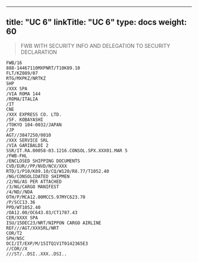 
---
title: "UC 6"
linkTitle: "UC 6"
type: docs
weight: 60
---

> FWB WITH SECURITY INFO AND DELEGATION TO SECURITY DECLARATION

```
FWB/16
888-14467110MXPNRT/T10K89.10
FLT/KZ089/07
RTG/MXPKZ/NRTKZ
SHP
/XXX SPA
/VIA ROMA 144
/ROMA/ITALIA
/IT
CNE
/XXX EXPRESS CO. LTD.
/5F. KOBAYASHI
/TOKYO 104-0032/JAPAN
/JP
AGT//3847250/0010
/XXX SERVICE SRL
/VIA GARIBALDI 2
SSR/IT.RA.00058-03.1216.CONSOL.SPX.XXX01.MAR 5
/FWB-FHL
/ENCLOSED SHIPPING DOCUMENTS
CVD/EUR//PP/NVD/NCV/XXX
RTD/1/P10/K89.10/CQ/W120/R8.77/T1052.40
/NG/CONSOLIDATED SHIPMEN
/2/NG/AS PER ATTACHED
/3/NG/CARGO MANIFEST
/4/ND//NDA
OTH/P/MCA12.00MCC5.97MYC623.70
/P/SCC13.36
PPD/WT1052.40
/OA12.00/OC643.03/CT1707.43
CER/XXXX SPA
ISU/15DEC23/NRT/NIPPON CARGO AIRLINE
REF///AGT/XXXSRL/NRT
COR/T2
SPH/NSC
OCI/IT/EXP/M/15ITQ1V1T0142365E3
//COR//X
///ST/..DSI..XXX..DSI..
```